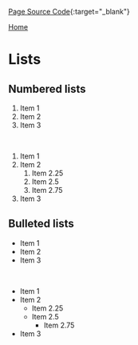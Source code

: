 [Page Source Code](https://github.com/CSC109/MarkdownWebsite/blob/master/lists.md){:target="_blank"}

[Home](./)

# Lists

## Numbered lists

1. Item 1
1. Item 2
1. Item 3

<br />

1. Item 1
1. Item 2
    1. Item 2.25
    1. Item 2.5
    1. Item 2.75
1. Item 3

## Bulleted lists

- Item 1
- Item 2
- Item 3

<br />

- Item 1
- Item 2
    - Item 2.25
    - Item 2.5
        - Item 2.75
- Item 3